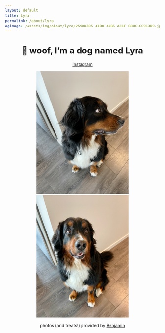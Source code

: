 ```yaml
---
layout: default
title: Lyra
permalink: /about/lyra
ogimage: /assets/img/about/lyra/2590D3D5-41B0-40B5-A31F-B80C1CC913D9.jpeg
---
```

<center>
<h1>🐶 woof, I’m a dog named Lyra</h1>
<p><a href="https://instagram.com/lyraberner">Instagram</a></p>
<img src="/assets/img/about/lyra/2590D3D5-41B0-40B5-A31F-B80C1CC913D9.jpeg" alt="Lyra looking to the right" style="max-width:300px;" />
<img src="/assets/img/about/lyra/IMG_6250.jpeg" alt="Lyra looking straight at the camera" style="max-width:300px;" />
<p>photos (and treats!) provided by <a href="/about">Benjamin</a></p>
</center>
